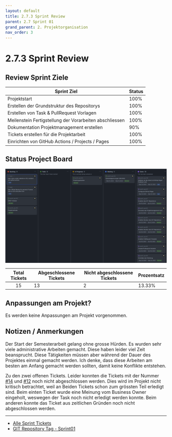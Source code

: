 ```yaml
---
layout: default
title: 2.7.3 Sprint Review
parent: 2.7 Sprint 01
grand_parent: 2. Projektorganisation
nav_order: 3
---
```


# 2.7.3 Sprint Review

## Review Sprint Ziele

| **Sprint Ziel**                                         | **Status** |
| ------------------------------------------------------- | ---------- |
| Projektstart                                            | 100%       |
| Erstellen der Grundstruktur des Repositorys             | 100%       |
| Erstellen von Task & PullRequest Vorlagen               | 100%       |
| Meilenstein Fertigstellung der Vorarbeiten abschliessen | 100%       |
| Dokumentation Projektmanagement erstellen               | 90%        |
| Tickets erstellen für die Projektarbeit                 | 100%       |
| Einrichten von GitHub Actions / Projects / Pages        | 100%       |

## Status Project Board

![2023_Projektplanung_Sprint01](../../../ressources/images/20230515_Projektplanung_Sprint01.png)

| **Total Tickets** | **Abgeschlossene Tickets** | **Nicht abgeschlossene Tickets** | **Prozentsatz** |
| :---------------: | -------------------------- | -------------------------------- | --------------- |
|        15         | 13                         | 2                                | 13.33%          |

## Anpassungen am Projekt?

Es werden keine Anpassungen am Projekt vorgenommen.

## Notizen / Anmerkungen

Der Start der Semesterarbeit gelang ohne grosse Hürden. Es wurden sehr viele administrative Arbeiten gemacht. Diese haben leider viel Zeit beansprucht. Diese Tätigkeiten müssen aber während der Dauer des Projektes einmal gemacht werden. Ich denke, dass diese Arbeiten am besten am Anfang gemacht werden sollten, damit keine Konflikte entstehen.

Zu den zwei offenen Tickets. Leider konnten die Tickets mit der Nummer [#14](https://github.com/Cloud-native-engineering/sem01_aws/issues/14) und [#12](https://github.com/Cloud-native-engineering/sem01_aws/issues/12) noch nicht abgeschlossen werden. Dies wird im Projekt nicht kritisch betrachtet, weil an Beiden Tickets schon zum grössten Teil erledigt sind. Beim einten Ticket wurde eine Meinung vom Business Owner eingeholt, weswegen der Task noch nicht erledigt werden konnte. Beim anderen konnte das Ticket aus zeitlichen Gründen noch nicht abgeschlossen werden.

---

- [Alle Sprint Tickets](https://github.com/orgs/Cloud-native-engineering/projects/3/views/1?filterQuery=sprint%3A%22Sprint+1%22)
- [GIT Repository Tag - Sprint01](https://github.com/Cloud-native-engineering/sem01_aws/releases/tag/sprint-01)
